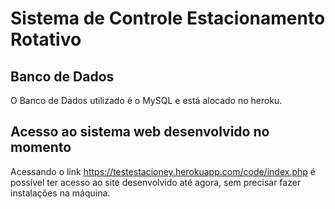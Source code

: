 # Sistema de Controle Estacionamento Rotativo

## Banco de Dados
O Banco de Dados utilizado é o MySQL e está alocado no heroku.

## Acesso ao sistema web desenvolvido no momento
Acessando o link https://testestacioney.herokuapp.com/code/index.php é possível ter acesso ao site desenvolvido até agora, sem precisar fazer instalações na máquina.
